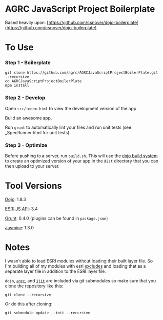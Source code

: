 AGRC JavaScript Project Boilerplate
===================================

Based heavily upon: [https://github.com/csnover/dojo-boilerplate](https://github.com/csnover/dojo-boilerplate)

To Use
======

### Step 1 - Boilerplate

```
git clone https://github.com/agrc/AGRCJavaScriptProjectBoilerPlate.git --recursive
cd AGRCJavaScriptProjectBoilerPlate
npm install
```

### Step 2 - Develop

Open `src/index.html` to view the development version of the app.

Build an awesome app.

Run `grunt` to automatically lint your files and run unit tests (see _SpecRunner.html for unit tests).

### Step 3 - Optimize

Before pushing to a server, run `build.sh`. This will use the [dojo build system](http://dojotoolkit.org/reference-guide/build/) to create an optimized version of your app in the `dist` directory that you can then upload to your server.

Tool Versions
============

[Dojo](http://dojotoolkit.org/): 1.8.3

[ESRI JS API](http://help.arcgis.com/en/webapi/javascript/arcgis/): 3.4

[Grunt](http://gruntjs.com/): 0.4.0 (plugins can be found in `package.json`)

[Jasmine](http://pivotal.github.com/jasmine/): 1.3.0

Notes
=====

I wasn't able to load ESRI modules without loading their built layer file. So I'm building all of my modules with esri [excludes](https://github.com/agrc/AGRCJavaScriptProjectBoilerPlate/blob/master/profiles/app.profile.js#L13) and loading that as a separate layer file in addition to the ESRI layer file.

`dojo`, [`agrc`](https://github.com/agrc/agrc.widgets), and [`ijit`](https://github.com/agrc/agrc-ijit) are included via git submodules so make sure that you clone the repository like this:

```
git clone --recursive
```

Or do this after cloning:

```
git submodule update --init --recursive
```
